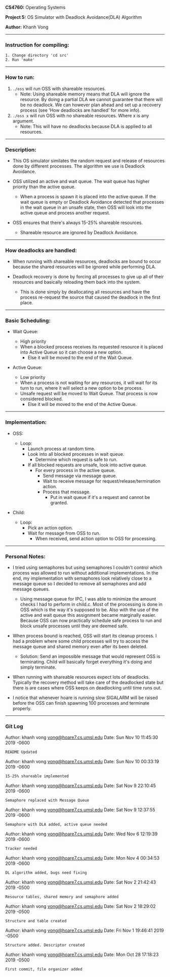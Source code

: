 **CS4760:**	    Operating Systems

**Project 5:**	OS Simulator with Deadlock Avoidance(DLA) Algorithm

**Author:**	    Khanh Vong

-------------------------------------------------------------------------------

### Instruction for compiling:

	1. Change directory 'cd src'
	2. Run 'make'

-------------------------------------------------------------------------------

### How to run:

1. `./oss` will run OSS with shareable resources.
    - Note: Using shareable memory means that DLA will ignore the resource. By doing a partial DLA we cannot guarantee that there will be no deadlock. We can however plan ahead and set up a recovery process (see 'How deadlocks are handled' for more info).
2. `./oss x` will run OSS with no shareable resources. Where x is any argument.
    - Note: This will have no deadlocks because DLA is applied to all resources.

-------------------------------------------------------------------------------

### Description:
- This OS simulator similates the random request and release of resources done by different processes. The algorithm we use is Deadlock Avoidance. 

- OSS utilized an active and wait queue. The wait queue has higher priority than the active queue.
    - When a process is spawn it is placed into the active queue.  If the wait queue is empty or Deadlock Avoidance detected that processes in the wait queue in an unsafe state, then OSS will look into the active queue and process another request.

- OSS ensures that there's always 15-25% shareable resources.
    - Shareable resource are ignored by Deadlock Avoidance.

-------------------------------------------------------------------------------

### How deadlocks are handled:
- When running with shareable resources, deadlocks are bound to occur because the shared resources will be ignored while performing DLA.

- Deadlock recovery is done by forcing all processes to give up all of their resources and basically reloading them back into the system.
    - This is done simply by deallocating all resources and have the process re-request the source that caused the deadlock in the first place.

-------------------------------------------------------------------------------

### Basic Scheduling:
- Wait Queue:
    - High priority
    - When a blocked process receives its requested resource it is placed into Active Queue so it can choose a new option.
        - Else it will be moved to the end of the Wait Queue.

- Active Queue:
    - Low priority
    - When a process is not waiting for any resources, it will wait for its turn to run, where it will select a new option to be process.
    - Unsafe request will be moved to Wait Queue. That process is now considered blocked.
        - Else it will be moved to the end of the Active Queue.

-------------------------------------------------------------------------------

### Implementation:
- OSS:
    - Loop:
        - Launch process at random time.
        - Look into all blocked processes in wait queue.
            - Determine which request is safe to run.
        - If all blocked requests are unsafe, look into active queue.
            - For every process in the active queue.
                - Send message via message queue.
                - Wait to receive message for request/release/termination
                action.
                - Process that message.
                    - Put in wait queue if it's a request and cannot be
                    granted.

- Child:
    - Loop:
        - Pick an action option.
        - Wait for message from OSS to run.
            - When received, send action option to OSS for processing.
    
-------------------------------------------------------------------------------
		
### Personal Notes:
- I tried using semaphores but using semaphores I couldn't control which process was allowed to run without additional implementations.  In the end, my implementation with semaphores look relatively close to a message queue so I decided to remove all semaphores and add message queues.
    - Using message queue for IPC, I was able to minimize the amount checks I had to perform in child.c. Most of the processing is done in OSS which is the way it's supposed to be. Also with the use of the active and wait queue this assignment became marginally easier.  Because OSS can now practically schedule safe process to run and block unsafe processes until they are deemed safe.

- When process bound is reached, OSS will start its cleanup process.  I had a problem where some child processes will try to access the message queue and shared memory even after its been deleted.
    - Solution: Send an impossible message that would represent OSS is terminating. Child will basically forget everything it's doing and simply terminate.

- When running with shareable resources expect lots of deadlocks. Typically the recovery method will take care of the deadlocked state but there is are cases where OSS keeps on deadlocking until time runs out.

- I notice that whenever hoare is running slow SIGALARM will be raised before the OSS can finish spawning 100 processes and terminate properly.

-------------------------------------------------------------------------------

### Git Log

Author: khanh vong <vong@hoare7.cs.umsl.edu>
Date:   Sun Nov 10 11:45:30 2019 -0600

    README Updated

Author: khanh vong <vong@hoare7.cs.umsl.edu>
Date:   Sun Nov 10 00:33:19 2019 -0600

    15-25% shareable implemented

Author: khanh vong <vong@hoare7.cs.umsl.edu>
Date:   Sat Nov 9 22:10:45 2019 -0600

    Semaphore replaced with Message Queue

Author: khanh vong <vong@hoare7.cs.umsl.edu>
Date:   Sat Nov 9 12:37:55 2019 -0600

    Semaphore with DLA added, active queue needed

Author: khanh vong <vong@hoare7.cs.umsl.edu>
Date:   Wed Nov 6 12:19:39 2019 -0600

    Tracker needed

Author: khanh vong <vong@hoare7.cs.umsl.edu>
Date:   Mon Nov 4 00:34:53 2019 -0600

    DL algorithm added, bugs need fixing

Author: khanh vong <vong@hoare7.cs.umsl.edu>
Date:   Sat Nov 2 21:42:43 2019 -0500

    Resource tables, shared memory and semaphore added

Author: khanh vong <vong@hoare7.cs.umsl.edu>
Date:   Sat Nov 2 18:29:02 2019 -0500

    Structure and table created

Author: khanh vong <vong@hoare7.cs.umsl.edu>
Date:   Fri Nov 1 19:46:41 2019 -0500

    Structure added. Descriptor created

Author: khanh vong <vong@hoare7.cs.umsl.edu>
Date:   Mon Oct 28 17:18:23 2019 -0500

    First commit, file organizer added
